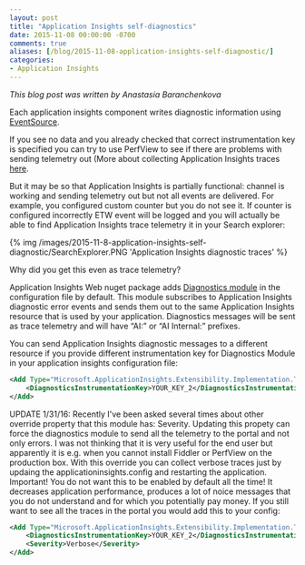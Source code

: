 ```yaml
---
layout: post
title: "Application Insights self-diagnostics"
date: 2015-11-08 00:00:00 -0700
comments: true
aliases: [/blog/2015-11-08-application-insights-self-diagnostic/]
categories:
- Application Insights
---
```

*This blog post was written by Anastasia Baranchenkova*

Each application insights component writes diagnostic information using [EventSource](http://blogs.msdn.com/b/vancem/archive/2012/07/09/logging-your-own-etw-events-in-c-system-diagnostics-tracing-eventsource.aspx).

If you see no data and you already checked that correct instrumentation key is specified you can try to use PerfView to see if there are problems with sending telemetry out (More about collecting Application Insights traces [here](http://sergeysharp.com/blog/2015/04/16/diagnostic-of-applicationinsights-sdk/).

But it may be so that Application Insights is partially functional: channel is working and sending telemetry out but not all events are delivered. For example, you configured custom counter but you do not see it. If counter is configured incorrectly ETW event will be logged and you will actually be able to find Application Insights trace telemetry it in your Search explorer:

{% img /images/2015-11-8-application-insights-self-diagnostic/SearchExplorer.PNG 'Application Insights diagnostic traces' %}

Why did you get this even as trace telemetry?

Application Insights Web nuget package adds [Diagnostics module](https://github.com/Microsoft/ApplicationInsights-dotnet/blob/master/src/Core/Managed/Shared/Extensibility/Implementation/Tracing/DiagnosticsTelemetryModule.cs) in the configuration file by default. This module subscribes to Application Insights diagnostic error events and sends them out to the same Application Insights resource that is used by your application. Diagnostics messages will be sent as trace telemetry and will have “AI:” or “AI Internal:” prefixes.

You can send Application Insights diagnostic messages to a different resource if you provide different instrumentation key for Diagnostics Module in your application insights configuration file:

``` xml
<Add Type="Microsoft.ApplicationInsights.Extensibility.Implementation.Tracing.DiagnosticsTelemetryModule, Microsoft.ApplicationInsights" >
	<DiagnosticsInstrumentationKey>YOUR_KEY_2</DiagnosticsInstrumentationKey>
</Add>
```

UPDATE 1/31/16:
Recently I've been asked several times about other override property that this module has: Severity. Updating this propety can force the diagnostics module to send all the telemetry to the portal and not only errors. I was not thinking that it is very useful for the end user but apparently it is e.g. when you cannot install Fiddler or PerfView on the production box. With this override you can collect verbose traces just by updaing the applicationinsights.config and restarting the application. Important! You do not want this to be enabled by default all the time! It decreases application performance, produces a lot of noice messages that you do not understand and for which you potentially pay money. 
If you still want to see all the traces in the portal you would add this to your config:

``` xml
<Add Type="Microsoft.ApplicationInsights.Extensibility.Implementation.Tracing.DiagnosticsTelemetryModule, Microsoft.ApplicationInsights" >
	<DiagnosticsInstrumentationKey>YOUR_KEY_2</DiagnosticsInstrumentationKey>
	<Severity>Verbose</Severity>
</Add>
```
